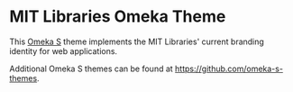 # MIT Libraries Omeka Theme

This [Omeka S](https://omeka.org/s/) theme implements the MIT Libraries' current branding identity for
web applications.

Additional Omeka S themes can be found at https://github.com/omeka-s-themes.
